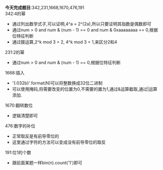 **今天完成题目**:342,231,1668,1670,476,191  
342:4的幂
- 通过列出数学式子,可以证明,4^a = 2^(2a),所以只要证明其指数是偶数即可
- 通过num > 0 and num & (num - 1) == 0 and num & 0xaaaaaaaa == 0,根据位特征判断
- 通过膜运算,2^k mod 3 = 2, 4^k mod 3 = 1,来区分2和4

231:2的幂
- 通过num > 0 and num & (num - 1) == 0,根据位特征判断

1668:插入
-  '{:032b}'.format(N)可以将整数换成32位二进制
-  可以使用掩码,将需要改变的位置为0,不需要的置为1,通过&运算截取,通过|运算添加.

1670:翻转数位
- 逻辑清楚即可

476:数字的补位
- 正常取反是有前导零位的
- 这里通过字符的方法可以变成没有前导零位的取反

191:位1的个数
- 跟前面某题一样bin(n).count('1')即可